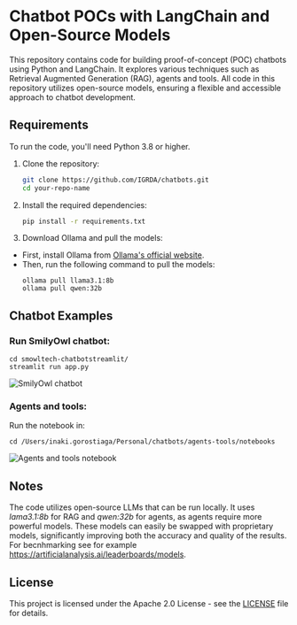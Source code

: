 # Chatbot POCs with LangChain and Open-Source Models

This repository contains code for building proof-of-concept (POC) chatbots using Python and LangChain. It explores various techniques such as Retrieval Augmented Generation (RAG), agents and tools. All code in this repository utilizes open-source models, ensuring a flexible and accessible approach to chatbot development.


## Requirements

To run the code, you'll need Python 3.8 or higher.

1. Clone the repository:
   ```bash
   git clone https://github.com/IGRDA/chatbots.git
   cd your-repo-name
   ```

2. Install the required dependencies:
    ```bash
    pip install -r requirements.txt
   ```

3. Download Ollama and pull the models:
- First, install Ollama from [Ollama's official website](https://ollama.com/).
- Then, run the following command to pull the models:
  ```
  ollama pull llama3.1:8b
  ollama pull qwen:32b
  ```

## Chatbot Examples

### Run SmilyOwl chatbot:
   ```
   cd smowltech-chatbotstreamlit/
   streamlit run app.py
   ```
![SmilyOwl chatbot](smowltech-chatbot/streamlit/images/smowl-chatbot.gif)

### Agents and tools:
Run the notebook in:
   ```
   cd /Users/inaki.gorostiaga/Personal/chatbots/agents-tools/notebooks
   ```
![Agents and tools notebook](agents-tools/images/agent-example.png)

## Notes

The code utilizes open-source LLMs that can be run locally. It uses *lama3.1:8b* for RAG and *qwen:32b* for agents, as agents require more powerful models. These models can easily be swapped with proprietary models, significantly improving both the accuracy and quality of the results. For becnhmarking see for example https://artificialanalysis.ai/leaderboards/models.


## License

This project is licensed under the Apache 2.0 License - see the [LICENSE](LICENSE) file for details.
